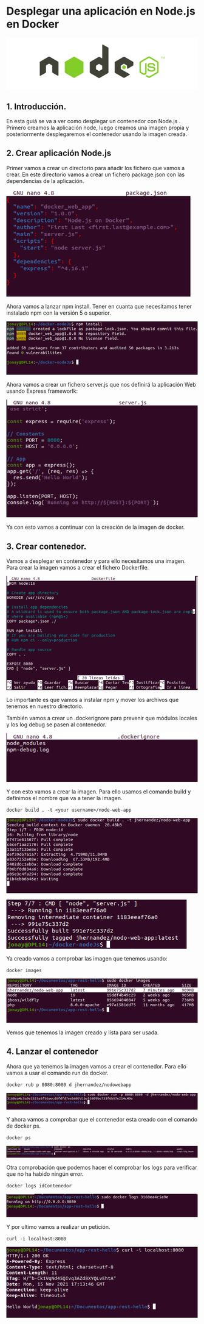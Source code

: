 # Desplegar una aplicación en Node.js en Docker

![Node-js-Logo](capturas/Node-js-Logo.png)


## 1. Introducción.
En esta guiá se va a ver como desplegar un contenedor con Node.js . Primero creamos la aplicación node, luego creamos una imagen propia y posteriormente desplegaremos el contenedor usando la imagen creada.

## 2. Crear aplicación Node.js
Primer vamos a crear un directorio para añadir los fichero que vamos a crear. En este directorio vamos a crear un fichero package.json con las dependencias de la aplicación.

![01-fichero-json](capturas/01-fichero-json.png)


Ahora vamos a lanzar npm install. Tener en cuanta que necesitamos tener instalado npm con la versión 5 o superior.

![02-npm-install](capturas/02-npm-install.png)


Ahora vamos a crear un fichero server.js que nos definirá la aplicación Web usando Express frameworlk:

![03-server-js](capturas/03-server-js.png)


Ya con esto vamos a continuar con la creación de la imagen de docker.

## 3. Crear contenedor.
Vamos a desplegar en contenedor y para ello necesitamos una imagen. Para crear la imagen vamos a crear el fichero Dockerfile.

![04-dockerfile](capturas/04-dockerfile.png)


Lo importante es que vamos a instalar npm y mover los archivos que tenemos en nuestro directorio.

También vamos a crear un .dockerignore para prevenir que módulos locales y los log debug se pasen al contenedor.

![05-dockerignore](capturas/05-dockerignore.png)


Y con esto vamos a crear la imagen. Para ello usamos el comando build y definimos el nombre que va a tener la imagen.

```
docker build . -t <your username>/node-web-app
```

![06-build](capturas/06-build.png)


![07-build-2](capturas/07-build-2.png)

Ya creado vamos a comprobar las imagen que tenemos usando:
```
docker images
```

![08-image](capturas/08-image.png)


Vemos que tenemos la imagen creado y lista para ser usada.


## 4. Lanzar el contenedor
Ahora que ya tenemos la imagen vamos a crear el contenedor. Para ello vamos a usar el comando run de docker.
```
docker rub p 8080:8080 d jhernandez/nodowebapp 
```

![09-run](capturas/09-run.png)


Y ahora vamos a comprobar que el contenedor esta creado con el comando de docker ps.
```
docker ps
```

![10-docker-ps](capturas/10-docker-ps.png)


Otra comprobación que podemos hacer el comprobar los logs para verificar que no ha habido ningún error.
```
docker logs idContenedor
```

![11-logs](capturas/11-logs.png)


Y por ultimo vamos a realizar un petición.
```
curl -i localhost:8080
```

![12-prueba](capturas/12-prueba.png)
